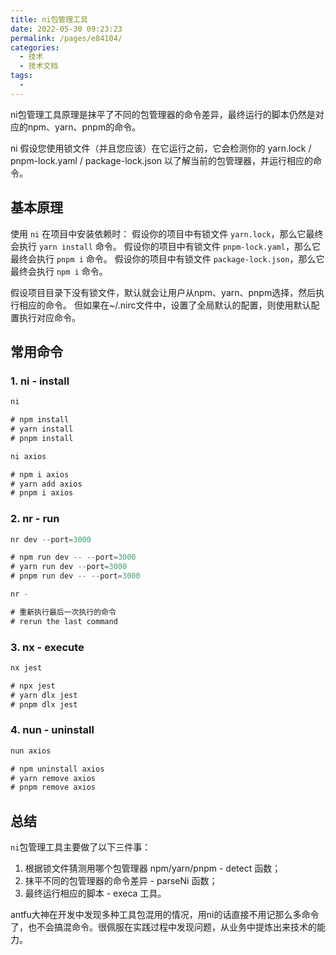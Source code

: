 ```yaml
---
title: ni包管理工具
date: 2022-05-30 09:23:23
permalink: /pages/e84104/
categories:
  - 技术
  - 技术文档
tags:
  - 
---
```

ni包管理工具原理是抹平了不同的包管理器的命令差异，最终运行的脚本仍然是对应的npm、yarn、pnpm的命令。

ni 假设您使用锁文件（并且您应该）在它运行之前，它会检测你的 yarn.lock / pnpm-lock.yaml / package-lock.json 以了解当前的包管理器，并运行相应的命令。

## 基本原理

使用 `ni` 在项目中安装依赖时：
   假设你的项目中有锁文件 `yarn.lock`，那么它最终会执行 `yarn install` 命令。
   假设你的项目中有锁文件 `pnpm-lock.yaml`，那么它最终会执行 `pnpm i` 命令。
   假设你的项目中有锁文件 `package-lock.json`，那么它最终会执行 `npm i` 命令。

假设项目目录下没有锁文件，默认就会让用户从npm、yarn、pnpm选择，然后执行相应的命令。 但如果在~/.nirc文件中，设置了全局默认的配置，则使用默认配置执行对应命令。

## 常用命令

### 1. ni - install

```js
ni

# npm install
# yarn install
# pnpm install
```

```js
ni axios

# npm i axios
# yarn add axios
# pnpm i axios
```

### 2. nr - run

```js
nr dev --port=3000

# npm run dev -- --port=3000
# yarn run dev --port=3000
# pnpm run dev -- --port=3000
```

```js
nr -

# 重新执行最后一次执行的命令
# rerun the last command
```

### 3. nx - execute

```js
nx jest

# npx jest
# yarn dlx jest
# pnpm dlx jest
```

### 4. nun - uninstall

```js
nun axios

# npm uninstall axios
# yarn remove axios
# pnpm remove axios
```

## 总结

`ni`包管理工具主要做了以下三件事：
1. 根据锁文件猜测用哪个包管理器 npm/yarn/pnpm - detect 函数；
2. 抹平不同的包管理器的命令差异 - parseNi 函数；
3. 最终运行相应的脚本 - execa 工具。

antfu大神在开发中发现多种工具包混用的情况，用ni的话直接不用记那么多命令了，也不会搞混命令。很佩服在实践过程中发现问题，从业务中提炼出来技术的能力。